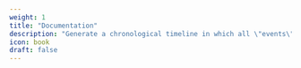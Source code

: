 ```yaml
---
weight: 1
title: "Documentation"
description: "Generate a chronological timeline in which all \"events\" are notes that include a specific tag or set of tags."
icon: book
draft: false
---
```


